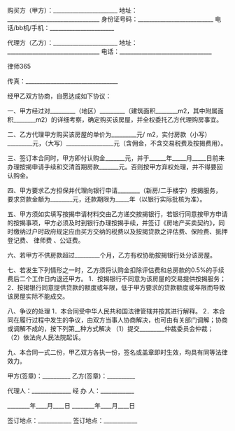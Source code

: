 
 


购买方（甲方）：_______________________
地址：_________________________________
身份证号码：___________________________
电话/bb机/手机：_______________________


代理方（乙方）：_______________________
地址：_________________________________ 
电话：_________________________________ 




 
律师365






传真：_________________________________




经甲乙双方协商，自愿达成如下协议：


一、甲方经过对_________（地区）_________（建筑面积________m2，其中附属面积________m2）的详细考察，确定购买该房屋，并全权委托乙方代理购房事宜。


二、乙方代理甲方购买该房屋的单价为_________元/ m2，实付房款（小写）_________元，（大写）_________________元（含佣金，不含交易税费及按揭费用）。


三、签订本合同时，甲方即付认购金_______元，并于______年_____月_____日前来办理按揭申请手续和交清首期房款_______元。否则按甲方弃权处理，并不得要回认购金。


四、甲方要求乙方担保并代理向银行申请________（新房/二手楼宇）按揭服务，要求贷款金额为________元，还款期限为_____年（以银行实际批核为准）。


五、甲方须如实填写按揭申请材料交由乙方递交按揭银行，若银行同意按甲方申请的按揭事项，甲方必须及时到银行办理按揭手续，并签订《房地产买卖契约》，同时缴纳过户时政府规定应由买方交纳的税费以及按揭贷款之评估费、保险费、抵押登记费、
律师费
、公证费。


六、若甲方不供房款超过_________个月，乙方有权协助按揭银行处分该房屋。


七、若发生下列情形之一时，乙方须将认购金扣除评估费和总房款的0.5%的手续费后二个工作日内退还甲方。
1．按揭银行不同意为该房屋的交易提供按揭服务；
2．按揭银行同意提供贷款的额度或年限，低于甲方要求的贷款额度或年限而导致该房屋实际不能成交。


八、争议的处理
1．本合同受中华人民共和国法律管辖并按其进行解释。
2．本合同在履行过程中发生的争议，由双方当事人协商解决，也可由有关部门调解；协商或调解不成的，按下列第__种方式解决
（1）提交_________仲裁委员会仲裁；
（2）依法向人民法院起诉。


九、本合同一式二份，甲乙双方各执一份，签名或盖章即时生效，均具有同等法律效力。


 



 
甲方(签章)：__________ 乙方(签章)：__________
 
代理人：______________   经 办 人：____________
 
________年____月____日 ________年____月____日
 
签订地点：____________ 签订地点：____________
 

 
 

 
 
 
  
 
  
 
   


   
 

   


   


   
 
 
  
 
 
 

